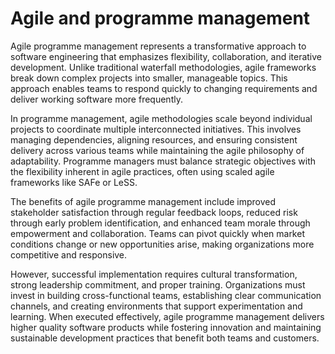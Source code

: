 # Agile and programme management

Agile programme management represents a transformative approach to software engineering that emphasizes flexibility, collaboration, and iterative development. Unlike traditional waterfall methodologies, agile frameworks break down complex projects into smaller, manageable topics. This approach enables teams to respond quickly to changing requirements and deliver working software more frequently.

In programme management, agile methodologies scale beyond individual projects to coordinate multiple interconnected initiatives. This involves managing dependencies, aligning resources, and ensuring consistent delivery across various teams while maintaining the agile philosophy of adaptability. Programme managers must balance strategic objectives with the flexibility inherent in agile practices, often using scaled agile frameworks like SAFe or LeSS.

The benefits of agile programme management include improved stakeholder satisfaction through regular feedback loops, reduced risk through early problem identification, and enhanced team morale through empowerment and collaboration. Teams can pivot quickly when market conditions change or new opportunities arise, making organizations more competitive and responsive.

However, successful implementation requires cultural transformation, strong leadership commitment, and proper training. Organizations must invest in building cross-functional teams, establishing clear communication channels, and creating environments that support experimentation and learning. When executed effectively, agile programme management delivers higher quality software products while fostering innovation and maintaining sustainable development practices that benefit both teams and customers.
